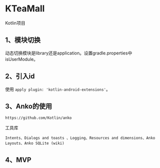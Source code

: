 # KTeaMall

Kotlin项目

## 1、模块切换

动态切换模块是library还是application。设置gradle.properties中isUserModule。

## 2、引入id

使用 `apply plugin: 'kotlin-android-extensions'`。

## 3、Anko的使用

    https://github.com/Kotlin/anko

工具库

    Intents、Dialogs and toasts 、Logging、Resources and dimensions、Anko Layouts、Anko SQLite (wiki)

## 4、MVP



